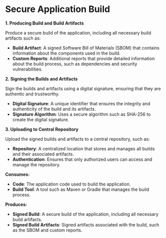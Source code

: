 # Secure Application Build

**1. Producing Build and Build Artifacts**

Produce a secure build of the application, including all necessary build artifacts such as:

* **Build Artifact**: A signed Software Bill of Materials (SBOM) that contains information about the components used in the build.
* **Custom Reports**: Additional reports that provide detailed information about the build process, such as dependencies and security vulnerabilities.


**2. Signing the Builds and Artifacts**

Sign the builds and artifacts using a digital signature, ensuring that they are authentic and trustworthy.

* **Digital Signature**: A unique identifier that ensures the integrity and authenticity of the build and its artifacts.
* **Signature Algorithm**: Uses a secure algorithm such as SHA-256 to create the digital signature.



**3. Uploading to Central Repository**

Upload the signed builds and artifacts to a central repository, such as:

* **Repository**: A centralized location that stores and manages all builds and their associated artifacts.
* **Authentication**: Ensures that only authorized users can access and manage the repository.


**Consumes:**

* **Code**: The application code used to build the application.
* **Build Tool**: A tool such as Maven or Gradle that manages the build process.

**Produces:**

* **Signed Build**: A secure build of the application, including all necessary build artifacts.
* **Signed Build Artifacts**: Signed artifacts associated with the build, such as the SBOM and custom reports.
